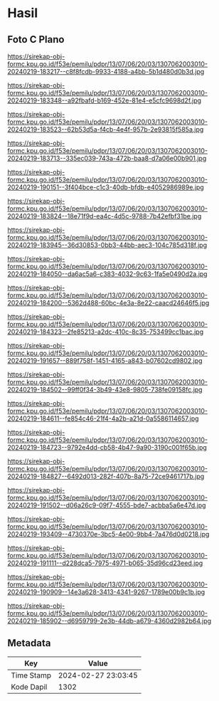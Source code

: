 # Hasil

## Foto C Plano

https://sirekap-obj-formc.kpu.go.id/f53e/pemilu/pdpr/13/07/06/20/03/1307062003010-20240219-183217--c8f8fcdb-9933-4188-a4bb-5b1d480d0b3d.jpg

https://sirekap-obj-formc.kpu.go.id/f53e/pemilu/pdpr/13/07/06/20/03/1307062003010-20240219-183348--a92fbafd-b169-452e-81e4-e5cfc9698d2f.jpg

https://sirekap-obj-formc.kpu.go.id/f53e/pemilu/pdpr/13/07/06/20/03/1307062003010-20240219-183523--62b53d5a-f4cb-4e4f-957b-2e93815f585a.jpg

https://sirekap-obj-formc.kpu.go.id/f53e/pemilu/pdpr/13/07/06/20/03/1307062003010-20240219-183713--335ec039-743a-472b-baa8-d7a06e00b901.jpg

https://sirekap-obj-formc.kpu.go.id/f53e/pemilu/pdpr/13/07/06/20/03/1307062003010-20240219-190151--3f404bce-c1c3-40db-bfdb-e4052986989e.jpg

https://sirekap-obj-formc.kpu.go.id/f53e/pemilu/pdpr/13/07/06/20/03/1307062003010-20240219-183824--18e71f9d-ea4c-4d5c-9788-7b42efbf31be.jpg

https://sirekap-obj-formc.kpu.go.id/f53e/pemilu/pdpr/13/07/06/20/03/1307062003010-20240219-183945--36d30853-0bb3-44bb-aec3-104c785d318f.jpg

https://sirekap-obj-formc.kpu.go.id/f53e/pemilu/pdpr/13/07/06/20/03/1307062003010-20240219-184050--da6ac5a6-c383-4032-9c63-1fa5e0490d2a.jpg

https://sirekap-obj-formc.kpu.go.id/f53e/pemilu/pdpr/13/07/06/20/03/1307062003010-20240219-184200--5362d488-60bc-4e3a-8e22-caacd24646f5.jpg

https://sirekap-obj-formc.kpu.go.id/f53e/pemilu/pdpr/13/07/06/20/03/1307062003010-20240219-184323--2fe85213-a2dc-410c-8c35-753499cc1bac.jpg

https://sirekap-obj-formc.kpu.go.id/f53e/pemilu/pdpr/13/07/06/20/03/1307062003010-20240219-191657--889f758f-1451-4165-a843-b07602cd9802.jpg

https://sirekap-obj-formc.kpu.go.id/f53e/pemilu/pdpr/13/07/06/20/03/1307062003010-20240219-184502--99ff0f34-3b49-43e8-9805-738fe09158fc.jpg

https://sirekap-obj-formc.kpu.go.id/f53e/pemilu/pdpr/13/07/06/20/03/1307062003010-20240219-184611--fe854c46-21f4-4a2b-a21d-0a5586114657.jpg

https://sirekap-obj-formc.kpu.go.id/f53e/pemilu/pdpr/13/07/06/20/03/1307062003010-20240219-184723--9792e4dd-cb58-4b47-9a90-3190c001f65b.jpg

https://sirekap-obj-formc.kpu.go.id/f53e/pemilu/pdpr/13/07/06/20/03/1307062003010-20240219-184827--6492d013-282f-407b-8a75-72ce9461717b.jpg

https://sirekap-obj-formc.kpu.go.id/f53e/pemilu/pdpr/13/07/06/20/03/1307062003010-20240219-191502--d06a26c9-09f7-4555-bde7-acbba5a6e47d.jpg

https://sirekap-obj-formc.kpu.go.id/f53e/pemilu/pdpr/13/07/06/20/03/1307062003010-20240219-193409--4730370e-3bc5-4e00-9bb4-7a476d0d0218.jpg

https://sirekap-obj-formc.kpu.go.id/f53e/pemilu/pdpr/13/07/06/20/03/1307062003010-20240219-191111--d228dca5-7975-4971-b065-35d96cd23eed.jpg

https://sirekap-obj-formc.kpu.go.id/f53e/pemilu/pdpr/13/07/06/20/03/1307062003010-20240219-190909--14e3a628-3413-4341-9267-1789e00b9c1b.jpg

https://sirekap-obj-formc.kpu.go.id/f53e/pemilu/pdpr/13/07/06/20/03/1307062003010-20240219-185902--d6959799-2e3b-44db-a679-4360d2982b64.jpg


## Metadata

| Key        | Value               |
| ---------- | ------------------- |
| Time Stamp | 2024-02-27 23:03:45 |
| Kode Dapil | 1302                |



